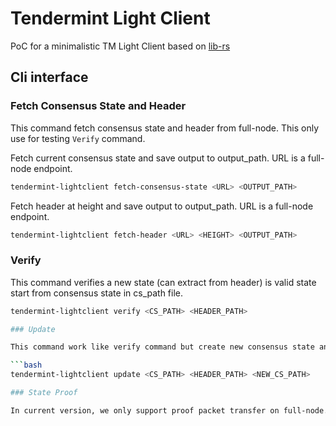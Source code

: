 # Tendermint Light Client

PoC for a minimalistic TM Light Client based on [lib-rs](https://github.com/cosmos/ibc-rs)

## Cli interface 

### Fetch Consensus State and Header 

This command fetch consensus state and header from full-node. This only use for testing `Verify` command.  

Fetch current consensus state and save output to output_path. URL is a full-node endpoint.
```bash 
tendermint-lightclient fetch-consensus-state <URL> <OUTPUT_PATH>
```
Fetch header at height and save output to output_path. URL is a full-node endpoint.

```bash
tendermint-lightclient fetch-header <URL> <HEIGHT> <OUTPUT_PATH>
```

### Verify

This command verifies a new state (can extract from header) is valid state start from consensus state in cs_path file.

```bash
tendermint-lightclient verify <CS_PATH> <HEADER_PATH>

### Update 

This command work like verify command but create new consensus state and save to new_cs_path. 

```bash
tendermint-lightclient update <CS_PATH> <HEADER_PATH> <NEW_CS_PATH>

### State Proof 

In current version, we only support proof packet transfer on full-node. We only verify the Cosmos IAVL Store.  